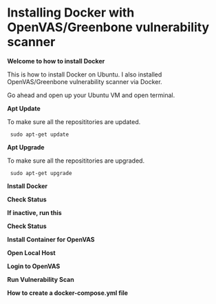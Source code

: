 # Installing Docker with OpenVAS/Greenbone vulnerability scanner

**Welcome to how to install Docker**
<p>This is how to install Docker on Ubuntu. I also installed OpenVAS/Greenbone vulnerability scanner via Docker. </p>
<p>Go ahead and open up your Ubuntu VM and open terminal.</p>

**Apt Update**
<p>To make sure all the reposititories are updated.</p>
<pre><code> sudo apt-get update</code></pre>

**Apt Upgrade**
<p>To make sure all the reposititories are upgraded.</p>
<pre><code> sudo apt-get upgrade</code></pre>

**Install Docker**


**Check Status**


**If inactive, run this**


**Check Status**


**Install Container for OpenVAS**


**Open Local Host**


**Login to OpenVAS**


**Run Vulnerability Scan**


**How to create a docker-compose.yml file**

